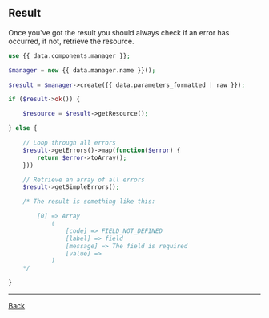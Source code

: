 ## Result

Once you've got the result you should always check if an error has occurred, if not, retrieve the resource.

```php
use {{ data.components.manager }};

$manager = new {{ data.manager.name }}();

$result = $manager->create({{ data.parameters_formatted | raw }});

if ($result->ok()) {

    $resource = $result->getResource();

} else {

    // Loop through all errors
    $result->getErrors()->map(function($error) {
        return $error->toArray();
    }))

    // Retrieve an array of all errors
    $result->getSimpleErrors();

    /* The result is something like this:

        [0] => Array
            (
                [code] => FIELD_NOT_DEFINED
                [label] => field
                [message] => The field is required
                [value] =>
            )
    */

}
```

---
[Back](index.md)